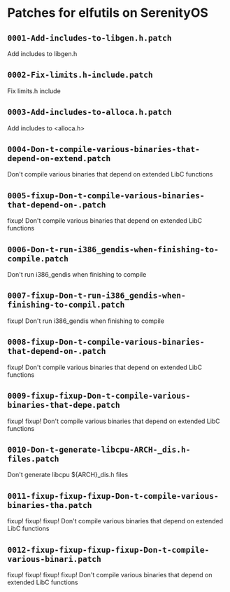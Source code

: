 # Patches for elfutils on SerenityOS

## `0001-Add-includes-to-libgen.h.patch`

Add includes to libgen.h


## `0002-Fix-limits.h-include.patch`

Fix limits.h include


## `0003-Add-includes-to-alloca.h.patch`

Add includes to <alloca.h>


## `0004-Don-t-compile-various-binaries-that-depend-on-extend.patch`

Don't compile various binaries that depend on extended LibC functions


## `0005-fixup-Don-t-compile-various-binaries-that-depend-on-.patch`

fixup! Don't compile various binaries that depend on extended LibC functions


## `0006-Don-t-run-i386_gendis-when-finishing-to-compile.patch`

Don't run i386_gendis when finishing to compile


## `0007-fixup-Don-t-run-i386_gendis-when-finishing-to-compil.patch`

fixup! Don't run i386_gendis when finishing to compile


## `0008-fixup-Don-t-compile-various-binaries-that-depend-on-.patch`

fixup! Don't compile various binaries that depend on extended LibC functions


## `0009-fixup-fixup-Don-t-compile-various-binaries-that-depe.patch`

fixup! fixup! Don't compile various binaries that depend on extended LibC functions


## `0010-Don-t-generate-libcpu-ARCH-_dis.h-files.patch`

Don't generate libcpu ${ARCH}_dis.h files


## `0011-fixup-fixup-fixup-Don-t-compile-various-binaries-tha.patch`

fixup! fixup! fixup! Don't compile various binaries that depend on extended LibC functions


## `0012-fixup-fixup-fixup-fixup-Don-t-compile-various-binari.patch`

fixup! fixup! fixup! fixup! Don't compile various binaries that depend on extended LibC functions


